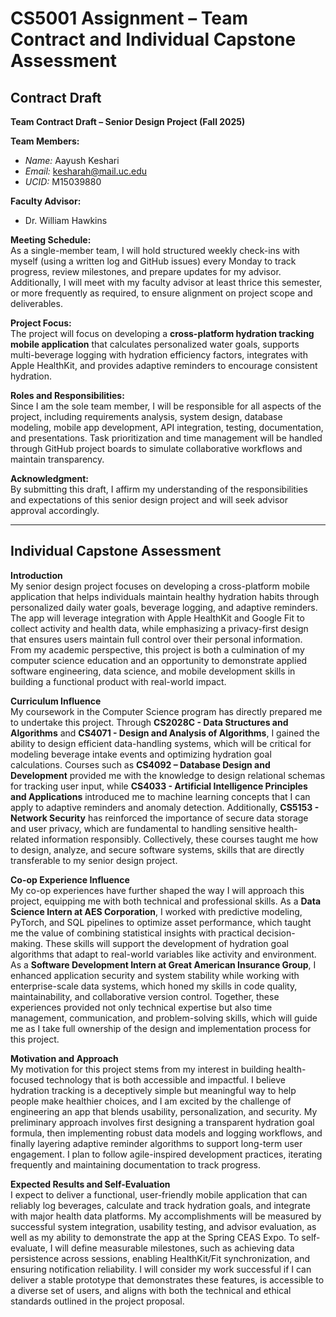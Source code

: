 # CS5001 Assignment – Team Contract and Individual Capstone Assessment

## Contract Draft

**Team Contract Draft – Senior Design Project (Fall 2025)**  

**Team Members:**  
- *Name:* Aayush Keshari  
- *Email:* kesharah@mail.uc.edu  
- *UCID:* M15039880  

**Faculty Advisor:**  
- Dr. William Hawkins  

**Meeting Schedule:**  
As a single-member team, I will hold structured weekly check-ins with myself (using a written log and GitHub issues) every Monday to track progress, review milestones, and prepare updates for my advisor. Additionally, I will meet with my faculty advisor at least thrice this semester, or more frequently as required, to ensure alignment on project scope and deliverables.  

**Project Focus:**  
The project will focus on developing a **cross-platform hydration tracking mobile application** that calculates personalized water goals, supports multi-beverage logging with hydration efficiency factors, integrates with Apple HealthKit, and provides adaptive reminders to encourage consistent hydration.  

**Roles and Responsibilities:**  
Since I am the sole team member, I will be responsible for all aspects of the project, including requirements analysis, system design, database modeling, mobile app development, API integration, testing, documentation, and presentations. Task prioritization and time management will be handled through GitHub project boards to simulate collaborative workflows and maintain transparency.  

**Acknowledgment:**  
By submitting this draft, I affirm my understanding of the responsibilities and expectations of this senior design project and will seek advisor approval accordingly.  

---

## Individual Capstone Assessment

**Introduction**  
My senior design project focuses on developing a cross-platform mobile application that helps individuals maintain healthy hydration habits through personalized daily water goals, beverage logging, and adaptive reminders. The app will leverage integration with Apple HealthKit and Google Fit to collect activity and health data, while emphasizing a privacy-first design that ensures users maintain full control over their personal information. From my academic perspective, this project is both a culmination of my computer science education and an opportunity to demonstrate applied software engineering, data science, and mobile development skills in building a functional product with real-world impact.  

**Curriculum Influence**  
My coursework in the Computer Science program has directly prepared me to undertake this project. Through **CS2028C - Data Structures and Algorithms** and **CS4071 - Design and Analysis of Algorithms**, I gained the ability to design efficient data-handling systems, which will be critical for modeling beverage intake events and optimizing hydration goal calculations. Courses such as **CS4092 – Database Design and Development** provided me with the knowledge to design relational schemas for tracking user input, while **CS4033 - Artificial Intelligence Principles and Applications** introduced me to machine learning concepts that I can apply to adaptive reminders and anomaly detection. Additionally, **CS5153 - Network Security** has reinforced the importance of secure data storage and user privacy, which are fundamental to handling sensitive health-related information responsibly. Collectively, these courses taught me how to design, analyze, and secure software systems, skills that are directly transferable to my senior design project.  

**Co-op Experience Influence**  
My co-op experiences have further shaped the way I will approach this project, equipping me with both technical and professional skills. As a **Data Science Intern at AES Corporation**, I worked with predictive modeling, PyTorch, and SQL pipelines to optimize asset performance, which taught me the value of combining statistical insights with practical decision-making. These skills will support the development of hydration goal algorithms that adapt to real-world variables like activity and environment. As a **Software Development Intern at Great American Insurance Group**, I enhanced application security and system stability while working with enterprise-scale data systems, which honed my skills in code quality, maintainability, and collaborative version control. Together, these experiences provided not only technical expertise but also time management, communication, and problem-solving skills, which will guide me as I take full ownership of the design and implementation process for this project.  

**Motivation and Approach**  
My motivation for this project stems from my interest in building health-focused technology that is both accessible and impactful. I believe hydration tracking is a deceptively simple but meaningful way to help people make healthier choices, and I am excited by the challenge of engineering an app that blends usability, personalization, and security. My preliminary approach involves first designing a transparent hydration goal formula, then implementing robust data models and logging workflows, and finally layering adaptive reminder algorithms to support long-term user engagement. I plan to follow agile-inspired development practices, iterating frequently and maintaining documentation to track progress.  

**Expected Results and Self-Evaluation**  
I expect to deliver a functional, user-friendly mobile application that can reliably log beverages, calculate and track hydration goals, and integrate with major health data platforms. My accomplishments will be measured by successful system integration, usability testing, and advisor evaluation, as well as my ability to demonstrate the app at the Spring CEAS Expo. To self-evaluate, I will define measurable milestones, such as achieving data persistence across sessions, enabling HealthKit/Fit synchronization, and ensuring notification reliability. I will consider my work successful if I can deliver a stable prototype that demonstrates these features, is accessible to a diverse set of users, and aligns with both the technical and ethical standards outlined in the project proposal.  
